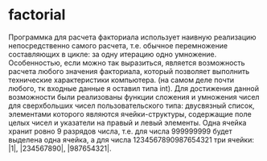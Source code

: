# factorial
Программка для расчета факториала использует наивную реализацию непосредственно самого расчета, т.е. обычное перемножение составляющих в цикле: за одну итерацию одно умножение. Особенностью, если можно так выразиться, является возможность расчета любого значения факториала, который позволяет выполнить технические характеристики компьютера. (на самом деле почти любого, тк входные данные я оставил типа int). Для достижения данной возможности были реализованы функции сложения и умножения чисел для сверхбольших чисел пользовательского типа: двусвязный список, элементами которого являются ячейки-структуры, содержащие поле целых чисел и указатели на правый и левый элементы. Одна ячейка хранит ровно 9 разрядов числа, т.е. для числа 999999999 будет выделена одна ячейка, а для числа 1234567890987654321 три ячейки: |1|, |234567890|, |987654321|.
